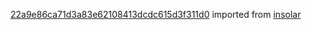 [22a9e86ca71d3a83e62108413dcdc615d3f311d0](https://github.com/insolar/insolar/commit/22a9e86ca71d3a83e62108413dcdc615d3f311d0) imported from [insolar](https://github.com/insolar/insolar)

